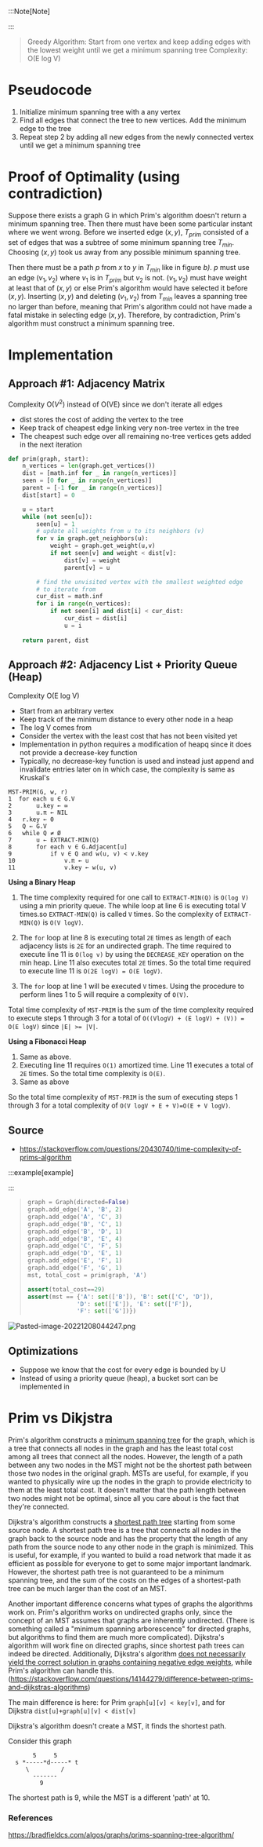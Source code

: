 ---
---

:::Note[Note] 


:::
>Greedy Algorithm: Start from one vertex and keep adding edges with the lowest weight until we get a minimum spanning tree
>Complexity: O(E log V)
# Pseudocode
1. Initialize minimum spanning tree with a any vertex
2. Find all edges that connect the tree to new vertices. Add the minimum edge to the tree
3. Repeat step 2 by adding all new edges from the newly connected vertex until we get a minimum spanning tree

# Proof of Optimality (using contradiction)

Suppose there exists a graph G in which Prim's algorithm doesn't return a minimum spanning tree. Then there must have been some particular instant where we went wrong. Before we inserted edge $(x,y)$, $T_{prim}$ consisted of a set of edges that was a subtree of some minimum spanning tree $T_{min}$. Choosing $(x,y)$ took us away from any possible minimum spanning tree.

Then there must be a path $p$ from $x$ to $y$ in $T_{min}$ like in figure *b)*. $p$ must use an edge $(v_1,v_2)$ where $v_1$ is in $T_{prim}$ but $v_2$ is not. $(v_1,v_2)$ must have weight at least that of $(x,y)$ or else Prim's algorithm would have selected it before $(x,y)$. Inserting $(x,y)$ and deleting $(v_1, v_2)$ from $T_{min}$ leaves a spanning tree no larger than before, meaning that Prim's algorithm could not have made a fatal mistake in selecting edge $(x,y)$. Therefore, by contradiction, Prim's algorithm must construct a minimum spanning tree.

# Implementation

## Approach #1: Adjacency Matrix
Complexity O($V^2$) instead of O(VE) since we don't iterate all edges
- dist stores the cost of adding the vertex to the tree
- Keep track of cheapest edge linking very non-tree vertex in the tree
- The cheapest such edge over all remaining no-tree vertices gets added in the next iteration

```python
def prim(graph, start):
	n_vertices = len(graph.get_vertices())
	dist = [math.inf for _ in range(n_vertices)]
	seen = [0 for _ in range(n_vertices)]
	parent = [-1 for _ in range(n_vertices)]
	dist[start] = 0

	u = start
	while (not seen[u]):
		seen[u] = 1
		# update all weights from u to its neighbors (v)
		for v in graph.get_neighbors(u):
			weight = graph.get_weight(u,v)
			if not seen[v] and weight < dist[v]:
				dist[v] = weight
				parent[v] = u

		# find the unvisited vertex with the smallest weighted edge 
		# to iterate from 
		cur_dist = math.inf
		for i in range(n_vertices):
			if not seen[i] and dist[i] < cur_dist:
				cur_dist = dist[i]
				u = i
	
	return parent, dist
```


## Approach #2: Adjacency List + Priority Queue (Heap)
Complexity O(E log V)
-  Start from an arbitrary vertex
- Keep track of the minimum distance to every other node in a heap
- The log V comes from 
- Consider the vertex with the least cost that has not been visited yet
- Implementation in python requires a modification of heapq since it does not provide a decrease-key function
- Typically, no decrease-key function is used and instead just append and invalidate entries later on in which case, the complexity is same as Kruskal's


```
MST-PRIM(G, w, r)
1  for each u ∈ G.V
2       u.key ← ∞
3       u.π ← NIL
4   r.key ← 0
5   Q ← G.V
6   while Q ≠ Ø
7       u ← EXTRACT-MIN(Q)
8       for each v ∈ G.Adjacent[u]
9           if v ∈ Q and w(u, v) < v.key
10              v.π ← u
11              v.key ← w(u, v)
```

**Using a Binary Heap**

1. The time complexity required for one call to `EXTRACT-MIN(Q)` is `O(log V)` using a min priority queue. The while loop at line 6 is executing total V times.so `EXTRACT-MIN(Q)` is called `V` times. So the complexity of `EXTRACT-MIN(Q)` is `O(V logV)`.
    
2. The `for` loop at line 8 is executing total `2E` times as length of each adjacency lists is `2E` for an undirected graph. The time required to execute line 11 is `O(log v)` by using the `DECREASE_KEY` operation on the min heap. Line 11 also executes total `2E` times. So the total time required to execute line 11 is `O(2E logV) = O(E logV)`.
    
3. The `for` loop at line 1 will be executed `V` times. Using the procedure to perform lines 1 to 5 will require a complexity of `O(V)`.
    

Total time complexity of `MST-PRIM` is the sum of the time complexity required to execute steps 1 through 3 for a total of `O((VlogV) + (E logV) + (V)) = O(E logV)` since `|E| >= |V|`.

**Using a Fibonacci Heap**

1. Same as above.
2. Executing line 11 requires `O(1)` amortized time. Line 11 executes a total of `2E` times. So the total time complexity is `O(E)`.
3. Same as above

So the total time complexity of `MST-PRIM` is the sum of executing steps 1 through 3 for a total complexity of `O(V logV + E + V)=O(E + V logV)`.

## Source
- https://stackoverflow.com/questions/20430740/time-complexity-of-prims-algorithm

:::example[example] 


:::
>```python
>graph = Graph(directed=False)
>graph.add_edge('A', 'B', 2)
>graph.add_edge('A', 'C', 3)
>graph.add_edge('B', 'C', 1)
>graph.add_edge('B', 'D', 1)
>graph.add_edge('B', 'E', 4)
>graph.add_edge('C', 'F', 5)
>graph.add_edge('D', 'E', 1)
>graph.add_edge('E', 'F', 1)
>graph.add_edge('F', 'G', 1)
>mst, total_cost = prim(graph, 'A')
>
>assert(total_cost==29)
>assert(mst == {'A': set(['B']), 'B': set(['C', 'D']), 
> 				'D': set(['E']), 'E': set(['F']), 
> 				'F': set(['G'])})


![Pasted-image-20221208044247.png](</Pasted-image-20221208044247.png>)

## Optimizations
- Suppose we know that the cost for every edge is bounded by U
- Instead of using a priority queue (heap), a bucket sort can be implemented in 

# Prim vs Dikjstra
Prim's algorithm constructs a [minimum spanning tree](http://en.wikipedia.org/wiki/Minimum_spanning_tree) for the graph, which is a tree that connects all nodes in the graph and has the least total cost among all trees that connect all the nodes. However, the length of a path between any two nodes in the MST might not be the shortest path between those two nodes in the original graph. MSTs are useful, for example, if you wanted to physically wire up the nodes in the graph to provide electricity to them at the least total cost. It doesn't matter that the path length between two nodes might not be optimal, since all you care about is the fact that they're connected.

Dijkstra's algorithm constructs a [shortest path tree](http://en.wikipedia.org/wiki/Shortest_path_tree) starting from some source node. A shortest path tree is a tree that connects all nodes in the graph back to the source node and has the property that the length of any path from the source node to any other node in the graph is minimized. This is useful, for example, if you wanted to build a road network that made it as efficient as possible for everyone to get to some major important landmark. However, the shortest path tree is not guaranteed to be a minimum spanning tree, and the sum of the costs on the edges of a shortest-path tree can be much larger than the cost of an MST.

Another important difference concerns what types of graphs the algorithms work on. Prim's algorithm works on undirected graphs only, since the concept of an MST assumes that graphs are inherently undirected. (There is something called a "minimum spanning arborescence" for directed graphs, but algorithms to find them are much more complicated). Dijkstra's algorithm will work fine on directed graphs, since shortest path trees can indeed be directed. Additionally, Dijkstra's algorithm [does not necessarily yield the correct solution in graphs containing negative edge weights](https://stackoverflow.com/questions/6799172/negative-weights-using-dijkstra-algorithm/6799344#6799344), while Prim's algorithm can handle this. (https://stackoverflow.com/questions/14144279/difference-between-prims-and-dijkstras-algorithms)


The main difference is here: for Prim `graph[u][v] < key[v]`, and for Dijkstra `dist[u]+graph[u][v] < dist[v]`

Dijkstra's algorithm doesn't create a MST, it finds the shortest path.

Consider this graph

```
       5     5
  s *-----*d-----* t
     \         /
       -------
         9
```

The shortest path is 9, while the MST is a different 'path' at 10.

### References
https://bradfieldcs.com/algos/graphs/prims-spanning-tree-algorithm/


